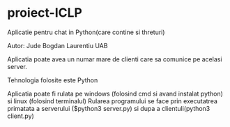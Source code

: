 # proiect-ICLP
Aplicatie pentru chat in Python(care contine si threturi)

Autor: Jude Bogdan Laurentiu UAB

Aplicatia poate avea un numar mare de clienti care sa comunice pe acelasi server.

Tehnologia folosite este Python 

Aplicatia poate fi rulata pe windows (folosind cmd si avand instalat python) si linux (folosind terminalul) 
Rularea programului se face prin executatrea primatata a serverului ($python3 server.py) si dupa a clientuli(python3 client.py)
